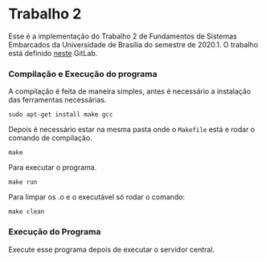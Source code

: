 # Trabalho 2

Esse é a implementação do Trabalho 2 de Fundamentos de Sistemas Embarcados da Universidade de Brasília do semestre de 2020.1. O trabalho está definido [neste](https://gitlab.com/fse_fga/projetos/projeto-2) GitLab.

### Compilação e Execução do programa

A compilação é feita de maneira simples, antes é necessário a instalação das ferramentas necessárias.

```sudo apt-get install make gcc```

Depois é necessário estar na mesma pasta onde o `Makefile` está e rodar o comando de compilação.

```make```

Para executar o programa.

```make run```

Para limpar os .o e o executável só rodar o comando:

```make clean```

### Execução do Programa

Execute esse programa depois de executar o servidor central.
